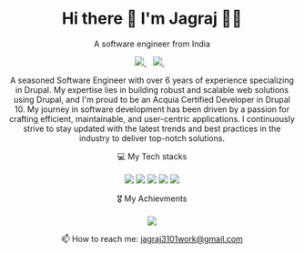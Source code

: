 <h1 align='center'>
  Hi there 👋 I'm Jagraj 👨‍💻
</h1>

<p align='center'>
  A software engineer from India
</p>

<p align='center'>
  <a href="https://www.drupal.org/u/jagraj_singh_gill">
    <img src="https://img.shields.io/badge/Drupal-0678BE?style=for-the-badge&logo=drupal&logoColor=white" />        
  </a>&nbsp;&nbsp;
  <a href="https://www.linkedin.com/in/jagraj-singh-gill">
    <img src="https://img.shields.io/badge/linkedin-%230077B5.svg?&style=for-the-badge&logo=linkedin&logoColor=white" />
  </a>&nbsp;&nbsp;
</p>

 <p align='center'>A seasoned Software Engineer with over 6 years of experience specializing in Drupal. My expertise lies in building robust and scalable web solutions using Drupal, and I'm proud to be an Acquia Certified Developer in Drupal 10. My journey in software development has been driven by a passion for crafting efficient, maintainable, and user-centric applications. I continuously strive to stay updated with the latest trends and best practices in the industry to deliver top-notch solutions.
 <p/>

<p align='center'>
  💻 My Tech stacks<br/><br/>
  <img src="https://img.shields.io/badge/Drupal-0678BE?style=for-the-badge&logo=drupal&logoColor=white" />
  <img src="https://img.shields.io/badge/PHP-777BB4?style=for-the-badge&logo=php&logoColor=white" />
  <img src="https://img.shields.io/badge/contentful-2478CC?style=for-the-badge&logo=contentful&logoColor=white" />
  <img src="https://img.shields.io/badge/React-20232A?style=for-the-badge&logo=react&logoColor=61DAFB" />
  <img src="https://img.shields.io/badge/Docker-2CA5E0?style=for-the-badge&logo=docker&logoColor=white" />
</p>

<p align='center'>
  🎖 My Achievments<br/><br/>
  <img src="https://www.drupal.org/files/issues/2023-06-13/Acquia%20Certification%20Badge_Developer_Drupal%2010.png" />
</p>

<p align='center'>
  📫 How to reach me: <a href='mailto:jagraj3101work@gmail.com'>jagraj3101work@gmail.com</a>
</p>

  

